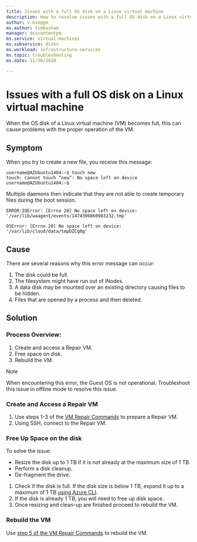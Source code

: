 ```yaml
---
title: Issues with a full OS disk on a Linux virtual machine
description: How to resolve issues with a full OS disk on a Linux virtual machine
author: v-miegge
ms.author: timbasham
manager: dcscontentpm
ms.service: virtual-machines
ms.subservice: disks
ms.workload: infrastructure-services
ms.topic: troubleshooting
ms.date: 11/20/2020

---
```

# Issues with a full OS disk on a Linux virtual machine

When the OS disk of a Linux virtual machine (VM) becomes full, this can cause problems with the proper operation of the VM.

## Symptom

When you try to create a new file, you receive this message:

```
username@AZUbuntu1404:~$ touch new 
touch: cannot touch “new”: No space left on device 
username@AZUbuntu1404:~$
```

Multiple daemons then indicate that they are not able to create temporary files during the boot session.

```
ERROR:IOError: [Errno 28] No space left on device: '/var/lib/waagent/events/1474306860983232.tmp' 
    
OSError: [Errno 28] No space left on device: '/var/lib/cloud/data/tmpDZCq0g'
```
	
## Cause

There are several reasons why this error message can occur:

1. The disk could be full.
1. The filesystem might have run out of iNodes.
1. A data disk may be mounted over an existing directory causing files to be hidden.
1. Files that are opened by a process and then deleted.

## Solution

### Process Overview:

1. Create and access a Repair VM.
1. Free space on disk.
1. Rebuild the VM.

> [!NOTE]
> When encountering this error, the Guest OS is not operational. Troubleshoot this issue in offline mode to resolve this issue.

### Create and Access a Repair VM

1. Use steps 1-3 of the [VM Repair Commands](./repair-linux-vm-using-azure-virtual-machine-repair-commands.md) to prepare a Repair VM.
1. Using SSH, connect to the Repair VM.

### Free Up Space on the disk

To solve the issue:

- Resize the disk up to 1 TB if it is not already at the maximum size of 1 TB.
- Perform a disk cleanup.
- De-fragment the drive.

1. Check if the disk is full. If the disk size is below 1 TB, expand it up to a maximum of 1 TB [using Azure CLI](../linux/expand-disks.md).
1. If the disk is already 1 TB, you will need to free up disk space.
1. Once resizing and clean-up are finished proceed to rebuild the VM.

### Rebuild the VM

Use [step 5 of the VM Repair Commands](./repair-linux-vm-using-azure-virtual-machine-repair-commands.md#repair-process-example) to rebuild the VM.